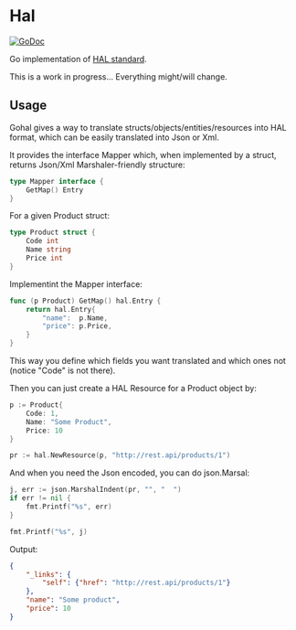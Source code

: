 Hal
===

[![GoDoc](https://godoc.org/github.com/nvellon/hal?status.svg)](https://godoc.org/github.com/nvellon/hal)

Go implementation of [HAL standard](http://stateless.co/hal_specification.html).

This is a work in progress... Everything might/will change.

Usage
-----

Gohal gives a way to translate structs/objects/entities/resources into HAL format, which can be easily translated into Json or Xml.

It provides the interface Mapper which, when implemented by a struct, returns Json/Xml Marshaler-friendly structure:

```go
type Mapper interface {
	GetMap() Entry
}
```

For a given Product struct:

```go
type Product struct {
	Code int
	Name string
	Price int
}
```

Implementint the Mapper interface:

```go
func (p Product) GetMap() hal.Entry {
	return hal.Entry{
		"name":  p.Name,
		"price": p.Price,
	}
}
```

This way you define which fields you want translated and which ones not (notice "Code" is not there).

Then you can just create a HAL Resource for a Product object by:

```go
p := Product{
	Code: 1,
	Name: "Some Product",
	Price: 10
}

pr := hal.NewResource(p, "http://rest.api/products/1")
```

And when you need the Json encoded, you can do json.Marsal:

```go
j, err := json.MarshalIndent(pr, "", "  ")
if err != nil {
	fmt.Printf("%s", err)
}

fmt.Printf("%s", j)
```

Output:
```json
{
	"_links": {
		"self": {"href": "http://rest.api/products/1"}
	},
	"name": "Some product",
	"price": 10
}
```